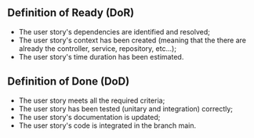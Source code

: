 ﻿## Definition of Ready (DoR)

- The user story's dependencies are identified and resolved;
- The user story's context has been created (meaning that the there are already the controller, service, repository, etc...);
- The user story's time duration has been estimated.

## Definition of Done (DoD)

- The user story meets all the required criteria;
- The user story has been tested (unitary and integration) correctly;
- The user story's documentation is updated;
- The user story's code is integrated in the branch main.

